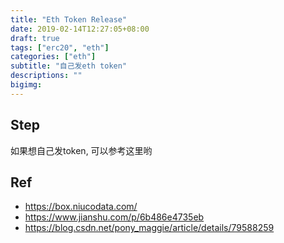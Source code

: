 ```yaml
---
title: "Eth Token Release"
date: 2019-02-14T12:27:05+08:00
draft: true
tags: ["erc20", "eth"]
categories: ["eth"]
subtitle: "自己发eth token"
descriptions: ""
bigimg:
---
```




## Step

如果想自己发token, 可以参考这里哟

## Ref

- https://box.niucodata.com/
- https://www.jianshu.com/p/6b486e4735eb
- https://blog.csdn.net/pony_maggie/article/details/79588259
